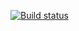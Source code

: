 [![Build status](https://ci.appveyor.com/api/projects/status/9tvbuoqtqsxvslur?svg=true)](https://ci.appveyor.com/project/volik97/ahj-dom-03kxr)